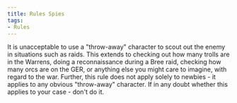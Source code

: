 ```yaml
---
title: Rules Spies
tags:
- Rules
---
```


It is unacceptable to use a "throw-away" character to scout out the
enemy in situations such as raids. This extends to checking out how many
trolls are in the Warrens, doing a reconnaissance during a Bree raid,
checking how many orcs are on the GER, or anything else you might care
to imagine, with regard to the war. Further, this rule does not apply
solely to newbies - it applies to any obvious "throw-away" character. If
in any doubt whether this applies to your case - don't do it.

